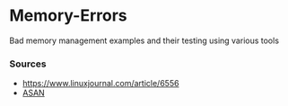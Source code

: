 # Memory-Errors
Bad memory management examples and their testing using various tools

### Sources
- https://www.linuxjournal.com/article/6556
- [ASAN](https://github.com/google/sanitizers/wiki/AddressSanitizer)